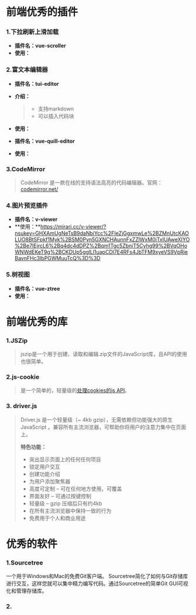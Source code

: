 # 前端优秀的插件

### 1.下拉刷新上滑加载

- **插件名：vue-scroller**
- **使用：**

### 2.富文本编辑器

- **插件名：tui-editor**

- **介绍：**

  >- 支持markdown
  >- 可以插入代码块
  >
  >

- **使用：**

- **插件名：vue-quill-editor**

- **使用：**

### 3.CodeMirror

> CodeMirror 是一款在线的支持语法高亮的代码编辑器。官网： [codemirror.net/](http://link.zhihu.com/?target=http%3A//codemirror.net/)

### 4.图片预览插件

- **插件名：v-viewer**
- **使用：**https://mirari.cc/v-viewer/?nsukey=GHXAmUgNeTsB9daNbiYcc%2FIeZjGgxmwLe%2BZMnUtcKAOLUO8BtSFpkf1Myk%2BSM0Pyn5GXNCHAunnFxZZlWxM0iTxIUAweXIYO%2Be7IEjrcL6%2Bq4dc4dDPZ%2Bqm1Tgc5ZbniT5Cyhg99%2BVqOHoWNWdEKeT9g%2BCKDUp5gglLl1uapCDl7E4RFs4JbTFM9xyeVS9VpRieBavnFHc3IbPGWMuuTcQ%3D%3D

### 5.树视图

- **插件名：vue-ztree**
- **使用：**

# 前端优秀的库

### 1.JSZip

> jszip是一个用于创建、读取和编辑.zip文件的JavaScript库，且API的使用也很简单。

### 2.js-cookie

> 是一个简单的，轻量级的[处理cookies的js API](https://www.npmjs.com/package/js-cookie)。

### 3. driver.js

> Driver.js 是一个轻量级（~ 4kb gzip），无需依赖但功能强大的原生 JavaScript 。兼容所有主流浏览器，可帮助你将用户的注意力集中在页面上。
>
> **特色功能：**
>
> - 突出显示页面上的任何任何项目
> - 锁定用户交互
> - 创建功能介绍
> - 为用户添加聚焦器
> - 高度可定制 – 可在任何地方使用，可覆盖
> - 界面友好 – 可通过按键控制
> - 轻量级 – gzip 压缩后只有约4kb
> - 在所有主流浏览器中保持一致的行为
> - 免费用于个人和商业用途

# 优秀的软件

### 1.Sourcetree

一个用于Windows和Mac的免费Git客户端。
Sourcetree简化了如何与Git存储库进行交互，这样您就可以集中精力编写代码。通过Sourcetree的简单Git GUI可视化和管理存储库。

### 2.